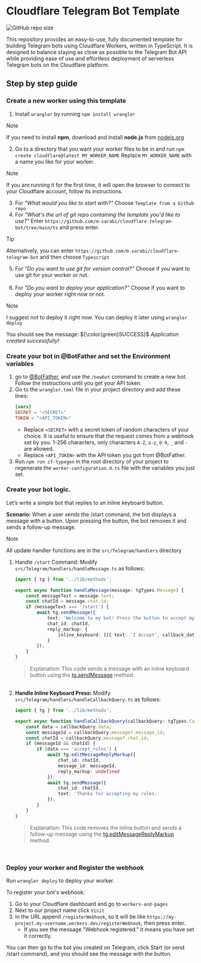 # Cloudflare Telegram Bot Template

![GitHub repo size](https://img.shields.io/github/repo-size/m-sarabi/cloudflare-telegram-bot)

This repository provides an easy-to-use, fully documented template for building Telegram bots using Cloudflare Workers, written in TypeScript.
It is designed to balance staying as close as possible to the Telegram Bot API while providing ease of use and effortless deployment of serverless Telegram bots on the Cloudflare platform.

## Step by step guide

### Create a new worker using this template

1. Install `wrangler` by running `npm install wrangler`
   
> [!NOTE]
> If you need to install **npm**, download and install **node.js** from [nodejs.org](https://nodejs.org/en)
2. Go to a directory that you want your worker files to be in and run `npm create cloudflare@latest MY_WORKER_NAME` Replace `MY_WORKER_NAME` with a name you like for your worker.
> [!NOTE]
> If you are running it for the first time, it will open the browser to connect to your Cloudflare account, follow its instructions.
3. For *"What would you like to start with?"* Choose `Template from a Github repo`
4. For *"What's the url of git repo containing the template you'd like to use?"* Enter `https://github.com/m-sarabi/cloudflare-telegram-bot/tree/main/ts` and press enter.
> [!TIP]
> Alternatively, you can enter `https://github.com/m-sarabi/cloudflare-telegram-bot` and then choose `Typescript`
5. For *"Do you want to use git for version control?"* Choose if you want to use git for your worker or not.<br><br>
6. For *"Do you want to deploy your application?"* Choose if you want to deploy your worker right now or not.
> [!NOTE]
> I suggest not to deploy it right now. You can deploy it later using `wrangler deploy`

You should see the message:  ${\color{green}SUCCESS}$ *Application created successfully!*

### Create your bot in @BotFather and set the Environment variables

1. go to [@BotFather](https://t.me/BotFather), and use the `/newbot` command to create a new bot. Follow the instructions until you get your API token.
2. Go to the `wrangler.toml` file in your project directory and add these lines:
   ```toml
   [vars]
   SECRET = "<SECRET>"
   TOKEN = "<API_TOKEN>"
   ```
   - Replace `<SECRET>` with a secret token of random characters of your choice. It is useful to ensure that the request comes from a webhook set by you. 1-256 characters, only characters `A-Z`, `a-z`, `0-9`, `_` and `-` are allowed.
   - Replace `<API_TOKEN>` with the API token you got from @BotFather.
3. Run `npm run cf-typegen` in the root directory of your project to regenerate the `worker-configuration.d.ts` file with the variables you just set.

### Create your bot logic.

Let’s write a simple bot that replies to an inline keyboard button.

**Scenario:** When a user sends the /start command, the bot displays a message with a button. Upon pressing the button, the bot removes it and sends a follow-up message.

> [!Note]
> All update handler functions are in the `src/Telegram/handlers` directory

1. Handle `/start` Command: Modify `src/Telegram/handlers/handleMessage.ts` as follows:
   ```ts
   import { tg } from '../lib/methods';

   export async function handleMessage(message: tgTypes.Message) {
       const messageText = message.text;
       const chatId = message.chat.id;
       if (messageText === '/start') {
           await tg.sendMessage({
               text: 'Welcome to my bot! Press the button to accept my rules!',
               chat_id: chatId,
               reply_markup: {
                   inline_keyboard: [[{ text: 'I Accept', callback_data: 'accept_rules' }]]
               }
           });
       }
   }
   ```
   > Explanation: This code sends a message with an inline keyboard button using the [tg.sendMessage](https://core.telegram.org/bots/api#sendmessage) method.
   <br>
2. **Handle Inline Keyboard Press:** Modify `src/Telegram/handlers/handleCallbackQuery.ts` as follows:
   ```ts
   import { tg } from '../lib/methods';

   export async function handleCallbackQuery(callbackQuery: tgTypes.CallbackQuery) {
       const data = callbackQuery.data;
       const messageId = callbackQuery.message?.message_id;
       const chatId = callbackQuery.message?.chat.id;
       if (messageId && chatId) {
           if (data === 'accept_rules') {
               await tg.editMessageReplyMarkup({
                   chat_id: chatId,
                   message_id: messageId,
                   reply_markup: undefined
               });
               await tg.sendMessage({
                   chat_id: chatId,
                   text: 'Thanks for accepting my rules.'
               });
           }
       }
   }
   ```
   > Explanation: This code removes the inline button and sends a follow-up message using the [tg.editMessageReplyMarkup](https://core.telegram.org/bots/api#editmessagereplymarkup) method.
   <br>
### Deploy your worker and Register the webhook
Run `wrangler deploy` to deploy your worker.

To register your bot's webhook:
1. Go to your Cloudflare dashboard and go to `workers-and-pages`
2. Next to our project name click `Visit`
3. In the URL append `/registerWebhook`, so it will be like `https://my-project.my-username.workers.dev/registerWebhook`, then press enter.
   - If you see the message "Webhook registered." it means you have set it correctly.

You can then go to the bot you created on Telegram, click Start (or send /start command), and you should see the message with the button.
